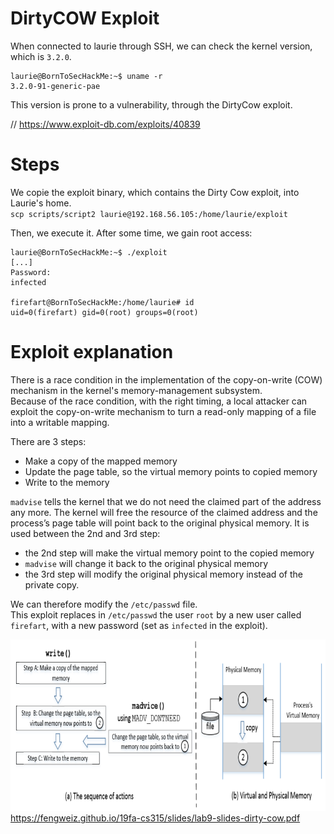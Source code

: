 # DirtyCOW Exploit

When connected to laurie through SSH, we can check the kernel version, which is `3.2.0`.  
```
laurie@BornToSecHackMe:~$ uname -r
3.2.0-91-generic-pae
```

This version is prone to a vulnerability, through the DirtyCow exploit.  

// https://www.exploit-db.com/exploits/40839  

# Steps

We copie the exploit binary, which contains the Dirty Cow exploit, into Laurie's home.  
`scp scripts/script2 laurie@192.168.56.105:/home/laurie/exploit`

Then, we execute it. After some time, we gain root access:  
```
laurie@BornToSecHackMe:~$ ./exploit
[...]
Password:
infected

firefart@BornToSecHackMe:/home/laurie# id
uid=0(firefart) gid=0(root) groups=0(root)
```

# Exploit explanation

There is a race condition in the implementation of the copy-on-write (COW) mechanism in the kernel's memory-management subsystem.  
Because of the race condition, with the right timing, a local attacker can exploit the copy-on-write mechanism to turn a read-only mapping of a file into a writable mapping.  

There are 3 steps:  
- Make a copy of the mapped memory
- Update the page table, so the virtual memory points to
copied memory
- Write to the memory

`madvise` tells the kernel that we do not need the claimed part of the address any more. The kernel will free the resource of the claimed address and the process’s page table will point back to the original physical memory. 
It is used between the 2nd and 3rd step:  
- the 2nd step will make the virtual memory point to the copied memory
- `madvise` will change it back to the original physical memory
- the 3rd step will modify the original physical memory instead of the private copy.

We can therefore modify the `/etc/passwd` file.  
This exploit replaces in `/etc/passwd` the user `root` by a new user called `firefart`, with a new password (set as `infected` in the exploit).  

![dirty_cow](/misc/dirty_cow.png)  
https://fengweiz.github.io/19fa-cs315/slides/lab9-slides-dirty-cow.pdf
